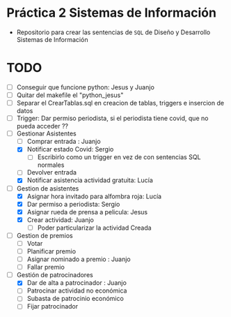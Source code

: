 # Práctica 2 Sistemas de Información

* Repositorio para crear las sentencias de `SQL` de Diseño y Desarrollo Sistemas de Información

# TODO

* [ ] Conseguir que funcione python: Jesus y Juanjo
* [ ] Quitar del makefile el "python_jesus"
* [ ] Separar el CrearTablas.sql en creacion de tablas, triggers e insercion de datos
* [ ] Trigger: Dar permiso periodista, si el periodista tiene covid, que no pueda acceder ??
* [ ] Gestionar Asistentes
    * [ ] Comprar entrada : Juanjo
    * [x] Notificar estado Covid: Sergio
        * [ ] Escribirlo como un trigger en vez de con sentencias SQL normales
    * [ ] Devolver entrada
    * [x] Notificar asistencia actividad gratuita: Lucía
* [ ] Gestion de asistentes
    * [x] Asignar hora invitado para alfombra roja: Lucía
    * [x] Dar permiso a periodista: Sergio
    * [x] Asignar rueda de prensa a pelicula: Jesus
    * [x] Crear actividad: Juanjo
      * [ ] Poder particularizar la actividad Creada
* [ ] Gestion de premios
	* [ ] Votar
	* [ ] Planificar premio
	* [ ] Asignar nominado a premio : Juanjo
	* [ ] Fallar premio
* [ ] Gestión de patrocinadores
	* [x] Dar de alta a patrocinador : Juanjo
	* [ ] Patrocinar actividad no económica
	* [ ] Subasta de patrocinio económico
	* [ ] Fijar patrocinador
